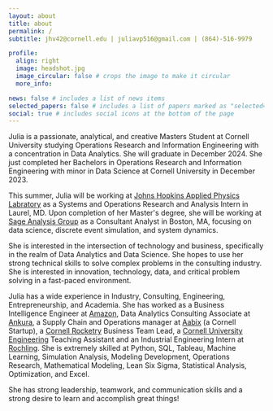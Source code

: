 ```yaml
---
layout: about
title: about
permalink: /
subtitle: jhv42@cornell.edu | juliavp516@gmail.com | (864)-516-9979

profile:
  align: right
  image: headshot.jpg
  image_circular: false # crops the image to make it circular
  more_info: 

news: false # includes a list of news items
selected_papers: false # includes a list of papers marked as "selected={true}"
social: true # includes social icons at the bottom of the page
---
```


Julia is a passionate, analytical, and creative Masters Student at Cornell University studying Operations Research and Information Engineering with a concentration in Data Analytics. She will graduate in December 2024. She just completed her Bachelors in Operations Research and Information Engineering with minor in Data Science at Cornell University in December 2023. 

This summer, Julia will be working at [Johns Hopkins Applied Physics Labratory](https://www.jhuapl.edu/) as a Systems and Operations Research and Analysis Intern in Laurel, MD. Upon completion of her Master's degree, she will be working at [Sage Analysis Group](https://sageanalysis.com/) as a Consultant Analyst in Boston, MA, focusing on data science, discrete event simulation, and system dynamics.

She is interested in the intersection of technology and business, specifically in the realm of Data Analytics and Data Science. She hopes to use her strong technical skills to solve complex problems in the consulting industry. She is interested in innovation, technology, data, and critical problem solving in a fast-paced environment. 

Julia has a wide experience in Industry, Consulting, Engineering, Entrepreneurship, and Academia. She has worked as a Business Intelligence Engineer at [Amazon](https://www.amazon.com/), Data Analytics Consulting Associate at [Ankura](https://ankura.com/), a Supply Chain and Operations manager at [Aabix](https://www.aabix.com/) (a Cornell Startup), a [Cornell Rocketry](https://cornellrocketryteam.com/cornell) Business Team Lead, a [Cornell University Engineering](https://www.engineering.cornell.edu/) Teaching Assistant and an Industrial Engineering Intern at [Rochling](https://www.roechling.com/us/). She is extremely skilled at Python, SQL, Tableau, Machine Learning, Simulation Analysis, Modeling Development, Operations Research, Mathematical Modeling, Lean Six Sigma, Statistical Analysis, Optimization, and Excel. 

She has strong leadership, teamwork, and communication skills and a strong desire to learn and accomplish great things!
